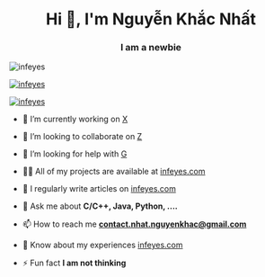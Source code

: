<h1 align="center">Hi 👋, I'm Nguyễn Khắc Nhất</h1>
<h3 align="center">I am a newbie</h3>

<p align="left"> <img src="https://komarev.com/ghpvc/?username=infeyes&label=Profile%20views&color=0e75b6&style=flat" alt="infeyes" /> </p>

<p align="left"> <a href="https://github.com/ryo-ma/github-profile-trophy"><img src="https://github-profile-trophy.vercel.app/?username=infeyes" alt="infeyes" /></a> </p>

<p align="left"> <a href="https://twitter.com/infeyes" target="blank"><img src="https://img.shields.io/twitter/follow/infeyes?logo=twitter&style=for-the-badge" alt="infeyes" /></a> </p>

- 🔭 I’m currently working on [X](Y)

- 👯 I’m looking to collaborate on [Z](T)

- 🤝 I’m looking for help with [G](H)

- 👨‍💻 All of my projects are available at [infeyes.com](infeyes.com)

- 📝 I regularly write articles on [infeyes.com](infeyes.com)

- 💬 Ask me about **C/C++, Java, Python, ....**

- 📫 How to reach me **contact.nhat.nguyenkhac@gmail.com**

- 📄 Know about my experiences [infeyes.com](infeyes.com)

- ⚡ Fun fact **I am not thinking**
